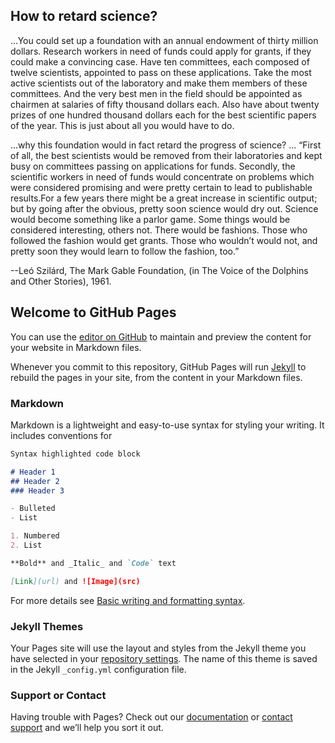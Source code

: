 
## How to retard science?

...You could set up a foundation with an annual endowment of thirty million dollars. Research workers in need of funds could apply for grants, if they could make a convincing case. Have ten committees, each composed of twelve scientists, appointed to pass on these applications. Take the most active scientists out of the laboratory and make them members of these committees. And the very best men in the field should be appointed as chairmen at salaries of fifty thousand dollars each.
Also have about twenty prizes of one hundred thousand dollars each for the best scientific papers of the year. This is just about all you would have to do. 

...why this foundation would in fact retard the progress of science? ... “First of all, the best scientists would be removed from their laboratories and kept busy on committees passing on applications for funds. Secondly, the scientific workers in need of funds would concentrate on problems which were considered promising and were pretty certain to lead to publishable results.For a few years there might be a great increase in scientific output; but by going after the obvious, pretty soon science would dry out. Science would become something like a parlor game. Some things would be considered interesting, others not. There would be fashions. Those who followed the fashion would get grants. Those who wouldn’t would not, and pretty soon they would learn to follow the fashion, too.”

--Leó Szilárd, The Mark Gable Foundation, (in The Voice of the Dolphins and Other Stories), 1961.


## Welcome to GitHub Pages

You can use the [editor on GitHub](https://github.com/wzm2256/wzm2256.github.io/edit/main/README.md) to maintain and preview the content for your website in Markdown files.

Whenever you commit to this repository, GitHub Pages will run [Jekyll](https://jekyllrb.com/) to rebuild the pages in your site, from the content in your Markdown files.

### Markdown

Markdown is a lightweight and easy-to-use syntax for styling your writing. It includes conventions for

```markdown
Syntax highlighted code block

# Header 1
## Header 2
### Header 3

- Bulleted
- List

1. Numbered
2. List

**Bold** and _Italic_ and `Code` text

[Link](url) and ![Image](src)
```

For more details see [Basic writing and formatting syntax](https://docs.github.com/en/github/writing-on-github/getting-started-with-writing-and-formatting-on-github/basic-writing-and-formatting-syntax).

### Jekyll Themes

Your Pages site will use the layout and styles from the Jekyll theme you have selected in your [repository settings](https://github.com/wzm2256/wzm2256.github.io/settings/pages). The name of this theme is saved in the Jekyll `_config.yml` configuration file.

### Support or Contact

Having trouble with Pages? Check out our [documentation](https://docs.github.com/categories/github-pages-basics/) or [contact support](https://support.github.com/contact) and we’ll help you sort it out.
